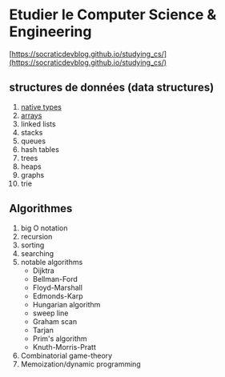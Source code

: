 # Etudier le Computer Science & Engineering  
[https://socraticdevblog.github.io/studying_cs/](https://socraticdevblog.github.io/studying_cs/)

## structures de données (data structures)

1. [native types](datastructures/native_types.md)
2. [arrays](datastructures/arrays.md)
3. linked lists
4. stacks
5. queues
6. hash tables
7. trees
8. heaps
9. graphs
10. trie

## Algorithmes

1. big O notation
2. recursion
3. sorting
4. searching
5. notable algorithms
    - Dijktra
    - Bellman-Ford
    - Floyd-Marshall
    - Edmonds-Karp
    - Hungarian algorithm
    - sweep line
    - Graham scan
    - Tarjan
    - Prim's algorithm
    - Knuth-Morris-Pratt
6. Combinatorial game-theory
7. Memoization/dynamic programming
